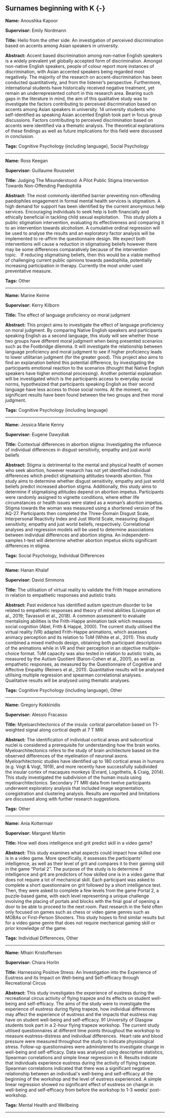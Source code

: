 



## Surnames beginning with K {-}

**Name:** Anoushka Kapoor

**Supervisor:** Emily Nordmann

**Title:** Hello from the other side: An investigation of perceived discrimination based on accents among Asian speakers in university.

**Abstract:** Accent based discrimination among non-native English speakers is a widely prevalent yet globally accepted form of discrimination. Amongst non-native English speakers, people of colour report more instances of discrimination, with Asian accented speakers being regarded most negatively. The majority of the research on accent-discrimination has been conducted quantitatively, and from the listener’s perspective. Furthermore, international students have historically received negative treatment, yet remain an underrepresented cohort in this research area. Bearing such gaps in the literature in mind, the aim of this qualitative study was to investigate the factors contributing to perceived discrimination based on accents among Asian speakers in university. 14 university students who self-identified as speaking Asian accented English took part in focus group discussions. Factors contributing to perceived discrimination based on accents were identified via a thematic analysis. The theoretical explanations of these findings as well as future implications for this field were discussed in conclusion. 

**Tags:** Cognitive Psychology (including language),  Social Psychology  

---



**Name:** Ross Keegan

**Supervisor:** Guillaume Rousselet

**Title:** Judging The Misunderstood: A Pilot Public Stigma Intervention Towards Non-Offending Paedophilia

**Abstract:** The most commonly identified barrier preventing non-offending paedophiles engagement in formal mental health services is stigmatism. A high demand for support has been identified by the current anonymous help services. Encouraging individuals to seek help is both financially and ethically beneficial in tackling child sexual exploitation.   This study pilots a public stigmatism intervention, evaluating its effectiveness and comparing it to an intervention towards alcoholism. A cumulative ordinal regression will be used to analyse the results and an exploratory factor analysis will be implemented to re-affirm the questionnaire design. We expect both interventions will cause a reduction in stigmatising beliefs however there may be some differences comparatively because of the intervention topic.   If reducing stigmatising beliefs, then this would be a viable method of challenging current public opinions towards paedophilia, potentially increasing participation in therapy. Currently the most under used preventative measure.  

**Tags:** Other   

---




**Name:** Marine Keime

**Supervisor:** Kerry Kilborn

**Title:** The effect of language proficiency on moral judgment

**Abstract:** This project aims to investigate the effect of language proficiency on moral judgment. By comparing Native English speakers and participants speaking English as a second language, this study will see whether those two groups have different moral judgment when being presented scenarios such as the Footbridge dilemma. It will investigate the relationship between language proficiency and moral judgment to see if higher proficiency leads to lower utilitarian judgment (for the greater good). This project also aims to find an explanation behind this potential difference, by investigating the participants emotional reaction to the scenarios (thought that Native English speakers have higher emotional processing). Another potential explanation will be investigated which is the participants access to everyday social norms, hypothesized that participants speaking English as their second language have less access to those social norms. At the moment, no significant results have been found between the two groups and their moral judgment.

**Tags:** Cognitive Psychology (including language)   

---




**Name:** Jessica Marie Kenny

**Supervisor:** Eugene Dawydiak

**Title:** Contextual differences in abortion stigma: Investigating the influence of individual differences in disgust sensitivity, empathy and just world beliefs

**Abstract:** Stigma is detrimental to the mental and physical health of women who seek abortion, however research has not yet identified individual differences which predict stigmatising attitudes towards abortion. This study aims to determine whether disgust sensitivity, empathy and just world beliefs predict increased abortion stigma. Additionally, this study aims to determine if stigmatising attitudes depend on abortion impetus. Participants were randomly assigned to vignette conditions, where either life circumstances or health issues were stated as a woman’s abortion impetus. Stigma towards the woman was measured using a shortened version of the AQ-27. Participants then completed the Three-Domain Disgust Scale, Interpersonal Reactivity Index and Just World Scale, measuring disgust sensitivity, empathy and just world beliefs, respectively. Correlational analyses and regression models will be used to determine associations between individual differences and abortion stigma. An independent-samples t-test will determine whether abortion impetus elicits significant differences in stigma.

**Tags:** Social Psychology,  Individual Differences  

---




**Name:** Hanan Khalaf

**Supervisor:** David Simmons

**Title:** The utilisation of virtual reality to validate the Frith Happe animations in relation to empathetic responses and autistic traits

**Abstract:** Past evidence has identified autism spectrum disorder to be related to empathetic responses and theory of mind abilities (Livingston et al., 2019; Tavassoli et al., 2018). A common assessment to evaluate mentalising abilities is the Frith-Happe animation task which measures social cognition (Abel, Frith &amp; Happé, 2000). The current study utilised the virtual reality (VR) adapted Frith-Happe animations, which assesses animacy perception and its relation to ToM (White et al., 2011). This study combined a mixed methods design, obtaining both participant descriptions of the animations while in VR and their perception in an objective multiple-choice format. ToM capacity was also tested in relation to autistic traits, as measured by the Autism Quotient (Baron-Cohen et al., 2001), as well as empathetic responses, as measured by the Questionnaire of Cognitive and Affective Empathy (Reiners et al., 2011). Quantitative results will be analysed utilising multiple regression and spearman correlational analyses. Qualitative results will be analysed using thematic analyses. 

**Tags:** Cognitive Psychology (including language),  Other  

---




**Name:** Gregory Kokkinidis

**Supervisor:** Alessio Fracasso

**Title:** Myeloarchitectonics of the insula: cortical parcellation based on T1-weighted signal along cortical depth at 7 T MRI

**Abstract:** The identification of individual cortical areas and subcortical nuclei is considered a prerequisite for understanding how the brain works. Myeloarchitectonics refers to the study of brain architecture based on the observed differences of the myelination of neuronal axons. Myeloarhitectonic studies have identified up to 180 cortical areas in humans (e.g. Vogt &amp; Vogt, 1919), and more recently have successfully subdivided the insular cortex of macaques monkeys (Evrard, Logothetis, &amp; Craig, 2014). This study investigated the subdivision of the human insula using myeloarchitectonics. Secondary 7T MRI data from twelve participants underwent exploratory analysis that included image segmentation, coregistration and clustering analysis. Results are reported and limitations are discussed along with further research suggestions.

**Tags:** Other   

---




**Name:** Ania Kottermair

**Supervisor:** Margaret Martin

**Title:** How well does intelligence and grit predict skill in a video game?

**Abstract:** This study examines what aspects could impact how skilled one is in a video game. More specifically, it assesses the participants’ intelligence, as well as their level of grit and compares it to their gaming skill in the game “Portal 2”. The purpose of the study is to determine if intelligence and grit are predictors of how skilled one is in a video game that does not require a lot of mechanical skill. Each participant was asked to complete a short questionnaire on grit followed by a short intelligence test. Then, they were asked to complete a few levels from the game Portal 2, a puzzle-based game, with each level representing a unique challenge involving the placing of portals and blocks with the final goal of opening a door to be able to proceed to the next room. Past research in the field often only focused on games such as chess or video game genres such as MOBAs or First-Person Shooters. This study hopes to find similar results but for a video game genre that does not require mechanical gaming skill or prior knowledge of the game.

**Tags:** Individual Differences,  Other  

---




**Name:** Mhairi Kristoffersen

**Supervisor:** Chiara Horlin

**Title:** Harnessing Positive Stress: An Investigation into the Experience of Eustress and its Impact on Well-being and Self-efficacy through Recreational Circus

**Abstract:** This study investigates the experience of eustress during the recreational circus activity of flying trapeze and its effects on student well-being and self-efficacy. The aims of the study were to investigate the experience of eustress during flying trapeze, how individual differences may affect the experience of eustress and the impacts that eustress may have on student well-being and self-efficacy. 91 University of Glasgow students took part in a 2-hour flying trapeze workshop. The current study utilised questionnaires at different time points throughout the workshop to measure eustress-distress and individual differences.  Heart rate and blood pressure were measured throughout the study to indicate physiological stress. Follow-up questionnaires were administered to investigate change in well-being and self-efficacy. Data was analysed using descriptive statistics, Spearman correlations and simple linear regression in R. Results indicate that individuals experience eustress during the activity of flying trapeze. Spearman correlations indicated that there was a significant negative relationship between an individual's well-being and self-efficacy at the beginning of the workshop and the level of eustress experienced. A simple linear regression showed no significant effect of eustress on change in well-being and self-efficacy from before the workshop to 1-3 weeks’ post-workshop. 

**Tags:** Mental Health and Wellbeing   

---

